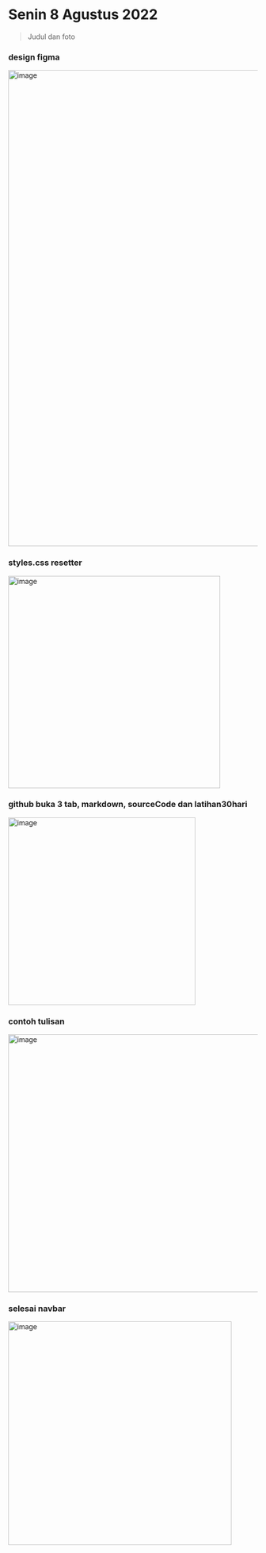 # Senin 8 Agustus 2022
> Judul dan foto

### design figma
<img width="960" alt="image" src="https://user-images.githubusercontent.com/78794419/183311416-4e7c5716-0b84-4b3a-8c1c-c225dbfd4a37.png">

### styles.css resetter
<img width="428" alt="image" src="https://user-images.githubusercontent.com/78794419/183311869-d1769d01-b749-4f97-969e-d6728e10b2dd.png">

### github buka 3 tab, markdown, sourceCode dan latihan30hari
<img width="378" alt="image" src="https://user-images.githubusercontent.com/78794419/183312080-0834834f-877d-4948-965c-ccda70912325.png">

### contoh tulisan
<img width="520" alt="image" src="https://user-images.githubusercontent.com/78794419/183312100-cc2619d1-e624-44c7-bcdb-b8a896a82e78.png">

### selesai navbar
<img width="451" alt="image" src="https://user-images.githubusercontent.com/78794419/183312137-3e2acd8f-64f6-4d94-8dc1-4547e06b0d03.png">
